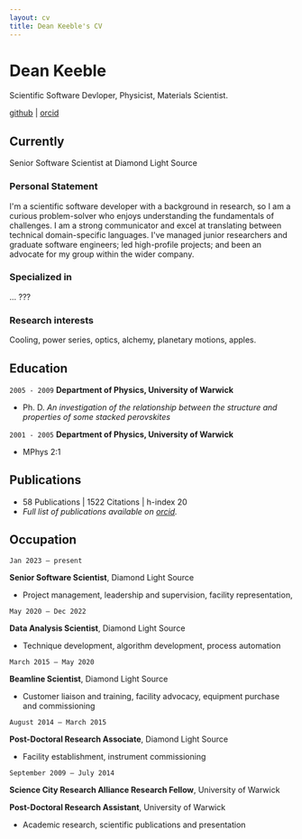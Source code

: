 ```yaml
---
layout: cv
title: Dean Keeble's CV
---
```

# Dean Keeble
Scientific Software Devloper, Physicist, Materials Scientist. 

<div id="webaddress">
<a href="https://github.com/keeble">github</a> |
<a href="https://orcid.org/0000-0003-4225-3770">orcid</a>
</div>

## Currently

Senior Software Scientist at Diamond Light Source

### Personal Statement

I'm a scientific software developer with a background in research, so I am a curious problem-solver who enjoys understanding the fundamentals of challenges. I am a strong communicator and excel at translating between technical domain-specific languages. I've managed junior researchers and graduate software engineers; led high-profile projects; and been an advocate for my group within the wider company. 

### Specialized in

... ???

### Research interests

Cooling, power series, optics, alchemy, planetary motions, apples.

## Education

`2005 - 2009`
__Department of Physics, University of Warwick__
- Ph. D. _An investigation of the relationship between the structure and properties of some stacked perovskites_

`2001 - 2005`
__Department of Physics, University of Warwick__
- MPhys 2:1


## Publications

- 58 Publications | 1522 Citations | h-index 20 
- _Full list of publications available on [orcid](https://orcid.org/0000-0003-4225-3770)._

 
## Occupation

`Jan 2023 – present`

__Senior Software Scientist__, Diamond Light Source	

- Project management, leadership and supervision, facility representation, 


`May 2020 – Dec 2022`

__Data Analysis Scientist__, Diamond Light Source	

- Technique development, algorithm development, process automation


`March 2015 – May 2020`

__Beamline Scientist__, Diamond Light Source	

- Customer liaison and training, facility advocacy, equipment purchase and commissioning  


`August 2014 – March 2015`

__Post-Doctoral Research Associate__, Diamond Light Source

- Facility establishment, instrument commissioning


`September 2009 – July 2014`

__Science City Research Alliance Research Fellow__, University of Warwick	


__Post-Doctoral Research Assistant__, University of Warwick	


- Academic research, scientific publications and presentation

<!-- ### Footer

Last updated: December 2023 -->
